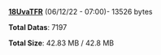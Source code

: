 [**18UvaTFR**](/data/18UvaTFR.txt) (06/12/22 - 07:00)- 13526 bytes

**Total Datas**: 7197

**Total Size**: 42.83 MB / 42.8 MB